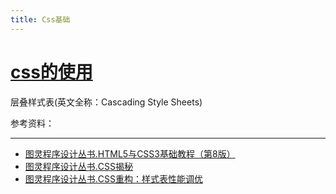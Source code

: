 ```yaml
---
title: Css基础
---
```


# [css的使用](https://baike.baidu.com/item/CSS/5457)

层叠样式表(英文全称：Cascading Style Sheets)

参考资料：
***
- [图灵程序设计丛书.HTML5与CSS3基础教程（第8版）](https://www.ituring.com.cn/book/1199)
- [图灵程序设计丛书.CSS揭秘](https://www.ituring.com.cn/book/1695)
- [图灵程序设计丛书.CSS重构：样式表性能调优](https://www.ituring.com.cn/book/1943)






